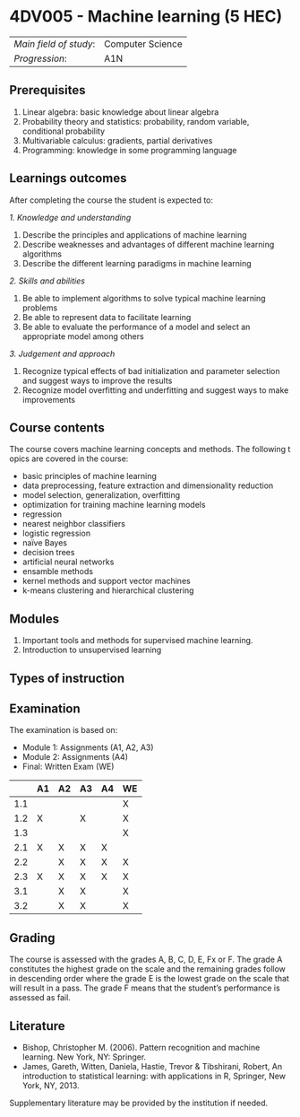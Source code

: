 # 4DV005 - Machine learning (5 HEC)

|     |     |
| --- | --- | 
| *Main field of study*: | Computer Science | 
| *Progression*: | A1N | 

## Prerequisites

1. Linear algebra: basic knowledge about linear algebra
2. Probability theory and statistics: probability, random variable, conditional probability
3. Multivariable calculus: gradients, partial derivatives
4. Programming: knowledge in some programming language

## Learnings outcomes

After completing the course the student is expected to:

*1. Knowledge and understanding*

1. Describe the principles and applications of machine learning
2. Describe weaknesses and advantages of different machine learning algorithms
3. Describe the different learning paradigms in machine learning


*2.	Skills and abilities*

1. Be able to implement algorithms to solve typical machine learning problems
2. Be able to represent data to facilitate learning
3. Be able to evaluate the performance of a model and select an appropriate model among others

*3.	Judgement and approach*

1. Recognize typical effects of bad initialization and parameter selection and suggest ways to improve the results
2. Recognize model overfitting and underfitting and suggest ways to make improvements

## Course contents

The course covers machine learning concepts and methods. The following topics are covered in the course:

- basic principles of machine learning
- data preprocessing, feature extraction and dimensionality reduction
- model selection, generalization, overfitting 
- optimization for training machine learning models
- regression
- nearest neighbor classifiers
- logistic regression
- naïve Bayes
- decision trees
- artificial neural networks
- ensamble methods
- kernel methods and support vector machines
- k-means clustering and hierarchical clustering

## Modules

1. Important tools and methods for supervised machine learning.
2. Introduction to unsupervised learning

## Types of instruction

## Examination
The examination is based on: 

- Module 1: Assignments (A1, A2, A3)
- Module 2: Assignments (A4)
- Final: Written Exam (WE)


|     | A1  | A2  | A3  | A4  | WE |
| --- | --- | --- | --- | --- |--- |
| 1.1 |     |     |     |     | X  |
| 1.2 |  X  |     |  X  |     | X  |
| 1.3 |     |     |     |     | X  |
| 2.1 |  X  |  X  |  X  |  X  |    |
| 2.2 |     |  X  |  X  |  X  | X  |
| 2.3 |  X  |  X  |  X  |  X  | X  |
| 3.1 |     |  X  |  X  |     | X  |
| 3.2 |     |  X  |  X  |     | X  |


## Grading

The course is assessed with the grades A, B, C, D, E, Fx or F.
The grade A constitutes the highest grade on the scale and the remaining grades follow in descending order where the grade E is the lowest grade on the scale that will result in a pass.
The grade F means that the student’s performance is assessed as fail.

## Literature

- Bishop, Christopher M. (2006). Pattern recognition and machine learning. New York, NY: Springer.
- James, Gareth, Witten, Daniela, Hastie, Trevor & Tibshirani, Robert, An introduction to statistical learning: with applications in R, Springer, New York, NY, 2013.

Supplementary literature may be provided by the institution if needed.
